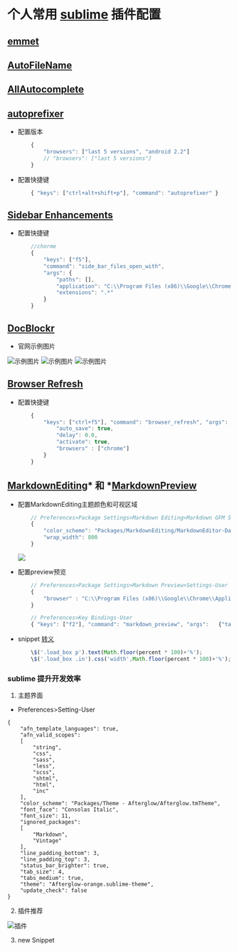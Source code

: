 # 个人常用 [sublime](http://www.sublimetext.com/) 插件配置


## [emmet](https://github.com/emmetio/emmet)




## [AutoFileName](https://github.com/BoundInCode/AutoFileName)

## [AllAutocomplete](https://github.com/BoundInCode/AutoFileName)

## [autoprefixer](https://github.com/sindresorhus/sublime-autoprefixer)

* 配置版本

    ``` javascript
        {
            "browsers": ["last 5 versions", "android 2.2"]
            // "browsers": ["last 5 versions"]
        }
    ```

* 配置快捷键

    ``` javascript
        { "keys": ["ctrl+alt+shift+p"], "command": "autoprefixer" }
    ```


## [Sidebar Enhancements]()

* 配置快捷键

    ``` javascript
        //chorme
        {
            "keys": ["f5"],
            "command": "side_bar_files_open_with",
            "args": {
                "paths": [],
                "application": "C:\\Program Files (x86)\\Google\\Chrome\\Application\\chrome.exe",
                "extensions": ".*"
            }
        }
    ```


## [DocBlockr](https://github.com/spadgos/sublime-jsdocs)

- 官网示例图片

![示例图片](https://camo.githubusercontent.com/4fda835261d5bafc0757557e91ba03b4fcf4ad72/687474703a2f2f73706164676f732e6769746875622e696f2f7375626c696d652d6a73646f63732f696d616765732f62617369632e676966)
![示例图片](https://camo.githubusercontent.com/415148aecc6dac2e5ebb12b7f7584f4a8744eca4/687474703a2f2f73706164676f732e6769746875622e696f2f7375626c696d652d6a73646f63732f696d616765732f66756e6374696f6e2d74656d706c6174652e676966)
![示例图片](https://camo.githubusercontent.com/d7739bc68472fecea438e0c6d4083f1ee3334de0/687474703a2f2f73706164676f732e6769746875622e696f2f7375626c696d652d6a73646f63732f696d616765732f6175746f2d696e64656e742d322e676966)


## [Browser Refresh](https://github.com/gcollazo/BrowserRefresh-Sublime)

* 配置快捷键

    ``` javascript
        {
            "keys": ["ctrl+f5"], "command": "browser_refresh", "args": {
                "auto_save": true,
                "delay": 0.0,
                "activate": true,
                "browsers" : ["chrome"]
            }
        }
    ```


## [MarkdownEditing](https://github.com/SublimeText-Markdown/MarkdownEditing)*    和    *[MarkdownPreview](https://github.com/revolunet/sublimetext-markdown-preview)

* 配置MarkdownEditing主题颜色和可视区域


    ``` javascript
        // Preferences>Package Settings>Markdown Editing>Markdown GFM Settings-User
        {
            "color_scheme": "Packages/MarkdownEditing/MarkdownEditor-Dark.tmTheme",
            "wrap_width": 800
        }
    ```

    ![](http://wx4.sinaimg.cn/mw690/005AQo1Ygy1fdoom203q8j30l50j2my0.jpg)

* 配置preview预览

    ``` javascript
        // Preferences>Package Settings>Markdown Preview>Settings-User
        {
            "browser" : "C:\\Program Files (x86)\\Google\\Chrome\\Application\\chrome.exe"
        }
    ```
    ``` javascript
        // Preferences>Key Bindings-User
        { "keys": ["f2"], "command": "markdown_preview", "args":   {"target": "browser", "parser":"markdown"} }
    ```

* snippet
    [转义](https://segmentfault.com/q/1010000008692636)
    ``` javascript
        \$('.load_box p').text(Math.floor(percent * 100)+'%');
        \$('.load_box .in').css('width',Math.floor(percent * 100)+'%');
    ```


### sublime 提升开发效率

1. 主题界面
* Preferences>Setting-User
```
{
    "afn_template_languages": true,
    "afn_valid_scopes":
    [
        "string",
        "css",
        "sass",
        "less",
        "scss",
        "shtml",
        "html",
        "inc"
    ],
    "color_scheme": "Packages/Theme - Afterglow/Afterglow.tmTheme",
    "font_face": "Consolas Italic",
    "font_size": 11,
    "ignored_packages":
    [
        "Markdown",
        "Vintage"
    ],
    "line_padding_bottom": 3,
    "line_padding_top": 3,
    "status_bar_brighter": true,
    "tab_size": 4,
    "tabs_medium": true,
    "theme": "Afterglow-orange.sublime-theme",
    "update_check": false
}
```

2. 插件推荐

![插件](https://images-cdn.shimo.im/5PxTDWMwgLEXfp8u/image.png!thumbnail)

3. new Snippet